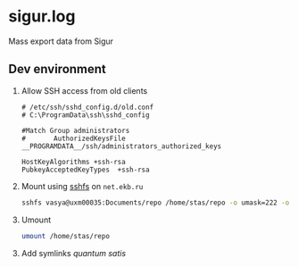 # sigur.log
Mass export data from Sigur

## Dev environment

1) Allow SSH access from old clients
    ```
    # /etc/ssh/sshd_config.d/old.conf
    # C:\ProgramData\ssh\sshd_config

    #Match Group administrators
    #       AuthorizedKeysFile __PROGRAMDATA__/ssh/administrators_authorized_keys

    HostKeyAlgorithms +ssh-rsa
    PubkeyAcceptedKeyTypes  +ssh-rsa
    ```

2) Mount using [sshfs] on `net.ekb.ru`
    ```sh
    sshfs vasya@uxm00035:Documents/repo /home/stas/repo -o umask=222 -o allow_other
    ```

3) Umount
    ```sh
    umount /home/stas/repo
    ```

[sshfs]: https://github.com/libfuse/sshfs

3) Add symlinks *quantum satis*
